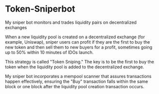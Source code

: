 # Token-Sniperbot
My sniper bot monitors and trades liquidity pairs on decentralized exchanges

When a new liquidity pool is created on a decentralized exchange (for example, Uniswap), sniper users can profit if they are the first to buy the new token and then sell them to new buyers for a profit, sometimes going up to 50% within 10 minutes of IDOs launch.

This strategy is called "Token Sniping." The key is to be the first to buy the token when the liquidity pool is added to the decentralized exchange.

My sniper bot incorporates a mempool scanner that assures transactions happen effectively, ensuring the "Buy" transaction falls within the same block or one block after the liquidity pool creation transaction occurs.
